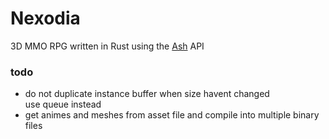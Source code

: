 # Nexodia

3D MMO RPG written in Rust using the [Ash](https://github.com/ash-rs/ash) API

### todo
- do not duplicate instance buffer when size havent changed<br>
    use queue instead
- get animes and meshes from asset file and compile into
    multiple binary files